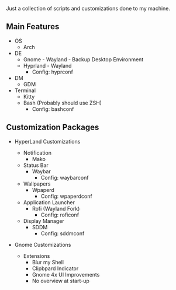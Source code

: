 Just  a collection of scripts and customizations done to my machine.

## Main Features
- OS
    - Arch
- DE
    - Gnome - Wayland - Backup Desktop Environment
    - Hyprland - Wayland
        - Config: hyprconf
- DM
    - GDM
- Terminal
    - Kitty
    - Bash (Probably should use ZSH)
        - Config: bashconf

## Customization Packages
- HyperLand Customizations
    - Notification
        - Mako
    - Status Bar
        - Waybar
            - Config: waybarconf
    - Wallpapers
        - Wpaperd
            - Config: wpaperdconf
    - Application Launcher
        - Rofi (Wayland Fork)
            - Config: roficonf
    - Display Manager
        - SDDM
            - Config: sddmconf

- Gnome Customizations
    - Extensions
        - Blur my Shell
        - Clipbpard Indicator
        - Gnome 4x UI Improvements
        - No overview at start-up